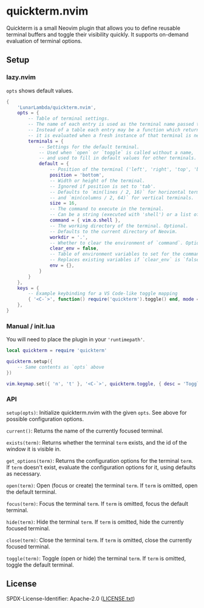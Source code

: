 # quickterm.nvim

Quickterm is a small Neovim plugin that allows you to define reusable terminal buffers
and toggle their visibility quickly. It supports on-demand evaluation of terminal options.

## Setup

### lazy.nvim

`opts` shows default values.

```lua
{
    'LunarLambda/quickterm.nvim',
    opts = {
        -- Table of terminal settings.
        -- The name of each entry is used as the terminal name passed to quickterm functions.
        -- Instead of a table each entry may be a function which returns a table, in which case
        -- it is evaluated when a fresh instance of that terminal is needed.
        terminals = {
            -- Settings for the default terminal.
            -- Used when `open` or `toggle` is called without a name,
            -- and used to fill in default values for other terminals.
            default = {
                -- Position of the terminal ('left', 'right', 'top', 'bottom', 'tab')
                position = 'bottom',
                -- Width or height of the terminal.
                -- Ignored if position is set to 'tab'.
                -- Defaults to `min(lines / 2, 16)` for horizontal terminals,
                -- and `min(columns / 2, 64)` for vertical terminals.
                size = 16,
                -- The command to execute in the terminal.
                -- Can be a string (executed with 'shell') or a list of strings.
                command = { vim.o.shell },
                -- The working directory of the terminal. Optional.
                -- Defaults to the current directory of Neovim.
                workdir = '.',
                -- Whether to clear the environment of `command`. Optional.
                clear_env = false,
                -- Table of environment variables to set for the command. Optional.
                -- Replaces existing variables if `clear_env` is `false`.
                env = {},
            }
        }
    },
    keys = {
        -- Example keybinding for a VS Code-like toggle mapping
        { '<C-`>', function() require('quickterm').toggle() end, mode = { 'n', 't' } },
    },
}
```

### Manual / init.lua

You will need to place the plugin in your `'runtimepath'`.

```lua
local quickterm = require 'quickterm'

quickterm.setup({
    -- Same contents as `opts` above
})

vim.keymap.set({ 'n', 't' }, '<C-`>', quickterm.toggle, { desc = 'Toggle terminal buffer' })
```

### API

`setup(opts)`: Initialize quickterm.nvim with the given `opts`.
See above for possible configuration options.

`current()`: Returns the name of the currently focused terminal.

`exists(term)`: Returns whether the terminal `term` exists,
and the id of the window it is visible in.

`get_options(term)`: Returns the configuration options for the terminal `term`.
If `term` doesn't exist, evaluate the configuration options for it, using defaults as necessary.

`open(term)`: Open (focus or create) the terminal `term`.
If `term` is omitted, open the default terminal.

`focus(term)`: Focus the terminal `term`.
If `term` is omitted, focus the default terminal.

`hide(term)`: Hide the terminal `term`.
If `term` is omitted, hide the currently focused terminal.

`close(term)`: Close the terminal `term`.
If `term` is omitted, close the currently focused terminal.

`toggle(term)`: Toggle (open or hide) the terminal `term`.
If `term` is omitted, toggle the default terminal.

## License

SPDX-License-Identifier: Apache-2.0 ([LICENSE.txt](LICENSE.txt))
